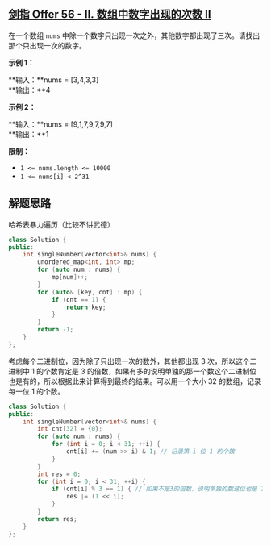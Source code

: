 ## [剑指 Offer 56 - II. 数组中数字出现的次数 II](https://leetcode.cn/problems/shu-zu-zhong-shu-zi-chu-xian-de-ci-shu-ii-lcof/)

在一个数组 `nums` 中除一个数字只出现一次之外，其他数字都出现了三次。请找出那个只出现一次的数字。

**示例 1：**

**输入：**nums = [3,4,3,3]  
**输出：**4

**示例 2：**

**输入：**nums = [9,1,7,9,7,9,7]  
**输出：**1

**限制：**

- `1 <= nums.length <= 10000`
- `1 <= nums[i] < 2^31`

## 解题思路

哈希表暴力遍历（比较不讲武德）

```cpp
class Solution {
public:
    int singleNumber(vector<int>& nums) {
        unordered_map<int, int> mp;
        for (auto num : nums) {
            mp[num]++;
        }
        for (auto& [key, cnt] : mp) {
            if (cnt == 1) {
                return key;
            }
        }
        return -1;
    }
};
```

考虑每个二进制位，因为除了只出现一次的数外，其他都出现 3 次，所以这个二进制中 1 的个数肯定是 3 的倍数，如果有多的说明单独的那一个数这个二进制位也是有的，所以根据此来计算得到最终的结果。可以用一个大小 32 的数组，记录每一位 1 的个数。

```cpp
class Solution {
public:
    int singleNumber(vector<int>& nums) {
        int cnt[32] = {0};
        for (auto num : nums) {
            for (int i = 0; i < 31; ++i) {
                cnt[i] += (num >> i) & 1; // 记录第 i 位 1 的个数
            }
        }
        int res = 0;
        for (int i = 0; i < 31; ++i) {
            if (cnt[i] % 3 == 1) { // 如果不是3的倍数，说明单独的数这位也是 1
                res |= (1 << i); 
            }
        }
        return res;
    }
};
```